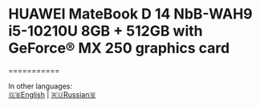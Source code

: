 # HUAWEI MateBook D 14 NbB-WAH9 i5-10210U 8GB + 512GB with GeForce® MX 250 graphics card
===========

In other languages:  
[🇬🇧English](README.md) |  [🇷🇺Russian🇧](README-RU.md)  
